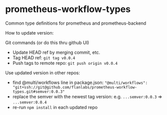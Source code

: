 # prometheus-workflow-types
Common type definitions for prometheus and prometheus-backend

How to update version:

Git commands (or do this thru github UI)
- Update HEAD ref by merging commit, etc.
- Tag HEAD ref: `git tag v0.0.4`
- Push tags to remote repo: `git push origin v0.0.4`

Use updated version in other repos:
- find @multi/workflows line in package.json:
  `"@multi/workflows": "git+ssh://git@github.com/flanlabs/prometheus-workflow-types.git#semver:0.0.3"`
- replace the semver with the newest tag version: e.g. `...semver:0.0.3` => `...semver:0.0.4`
- re-run `npm install` in each updated repo
